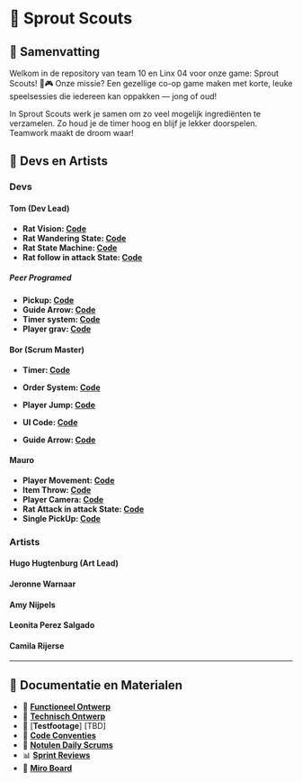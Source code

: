 # 📌 Sprout Scouts

## 📝 Samenvatting
Welkom in de repository van team 10 en Linx 04 voor onze game: Sprout Scouts! 🌱🎮
Onze missie? Een gezellige co-op game maken met korte, leuke speelsessies die iedereen kan oppakken — jong of oud!

In Sprout Scouts werk je samen om zo veel mogelijk ingrediënten te verzamelen. Zo houd je de timer hoog en blijf je lekker doorspelen. Teamwork maakt de droom waar!
<!-- Geef hier een korte en duidelijke samenvatting van het project. Wat is het doel, voor wie is het bedoeld, en wat is het eindresultaat? -->

## 👥 Devs en Artists
### Devs
#### Tom (Dev Lead)
- **Rat Vision: [Code](https://github.com/WaterWalker023/examen/blob/main/Assets/dev/Scripts/AI/AIVision.cs)**
- **Rat Wandering State: [Code](https://github.com/WaterWalker023/examen/blob/main/Assets/dev/Scripts/AI/WalkingState.cs)**
- **Rat State Machine: [Code](https://github.com/WaterWalker023/examen/blob/main/Assets/dev/Scripts/AI/AIStateMachine.cs)**
- **Rat follow in attack State: [Code](https://github.com/WaterWalker023/examen/blob/main/Assets/dev/Scripts/AI/AggrowState.cs)**  
##### Peer Programed
- **Pickup: [Code](https://github.com/WaterWalker023/examen/tree/main/Assets/dev/Scripts/Pickup)**
- **Guide Arrow: [Code](https://github.com/WaterWalker023/examen/blob/main/Assets/dev/Scripts/Order/ArrowGuide.cs)**
- **Timer system: [Code](https://github.com/WaterWalker023/examen/blob/main/Assets/dev/Scripts/Time/dayNightCycle.cs)**
- **Player grav: [Code](https://github.com/WaterWalker023/examen/blob/main/Assets/dev/Scripts/Player/PlayerMovement.cs)**
  <!-- Beschrijf kort de scripts of modules die deze developer heeft gemaakt of waaraan is bijgedragen. -->

#### Bor (Scrum Master)
- **Timer: [Code](https://github.com/WaterWalker023/examen/blob/main/Assets/dev/Scripts/Time/dayNightCycle.cs)**
- **Order System: [Code](https://github.com/WaterWalker023/examen/blob/main/Assets/dev/Scripts/Order/OrderSystem.cs)**
- **Player Jump: [Code](https://github.com/WaterWalker023/examen/blob/main/Assets/dev/Scripts/Player/PlayerMovement.cs)**
- **UI Code: [Code](https://github.com/WaterWalker023/examen/tree/main/Assets/dev/Scripts/UI)**
- **Guide Arrow: [Code](https://github.com/WaterWalker023/examen/blob/main/Assets/dev/Scripts/Order/ArrowGuide.cs)**  
 
  <!-- Beschrijf kort de scripts of modules die deze developer heeft gemaakt of waaraan is bijgedragen. -->

#### Mauro
- **Player Movement: [Code](https://github.com/WaterWalker023/examen/blob/main/Assets/dev/Scripts/Player/PlayerMovement.cs)**
- **Item Throw: [Code](https://github.com/WaterWalker023/examen/blob/a2e5ce2001ec189152cd85fad0ac516f52d9367c/Assets/dev/Scripts/Pickup/SinglePickup.cs#L34-L43)**
- **Player Camera: [Code](https://github.com/WaterWalker023/examen/blob/main/Assets/dev/Scripts/Player/PlayerCamera.cs)**
- **Rat Attack in attack State: [Code](https://github.com/WaterWalker023/examen/blob/main/Assets/dev/Scripts/AI/AggrowState.cs)**
- **Single PickUp: [Code](https://github.com/WaterWalker023/examen/blob/main/Assets/dev/Scripts/Pickup/SinglePickup.cs)**
  <!-- Beschrijf kort de scripts of modules die deze developer heeft gemaakt of waaraan is bijgedragen. -->

### Artists
#### Hugo Hugtenburg (Art Lead)
#### Jeronne Warnaar
#### Amy Nijpels
#### Leonita Perez Salgado
#### Camila Rijerse
---

## 📁 Documentatie en Materialen

- 🔗 [**Functioneel Ontwerp**](https://github.com/WaterWalker023/examen/wiki/Functioneel-Ontwerp) 
- 🔗 [**Technisch Ontwerp**](https://github.com/WaterWalker023/examen/wiki/Technical-Design) 
- 🎥 [**Testfootage**] [TBD]  
- 📜 [**Code Conventies**](https://github.com/WaterWalker023/examen/wiki/code-conventies)  
- 📝 [**Notulen Daily Scrums**](https://github.com/WaterWalker023/examen/wiki/Daily-SCRUM) 
- 📊 [**Sprint Reviews**](https://github.com/WaterWalker023/examen/wiki/sprints)
- 🧠 [**Miro Board**](https://miro.com/app/board/uXjVIOA5Uyw=/)
